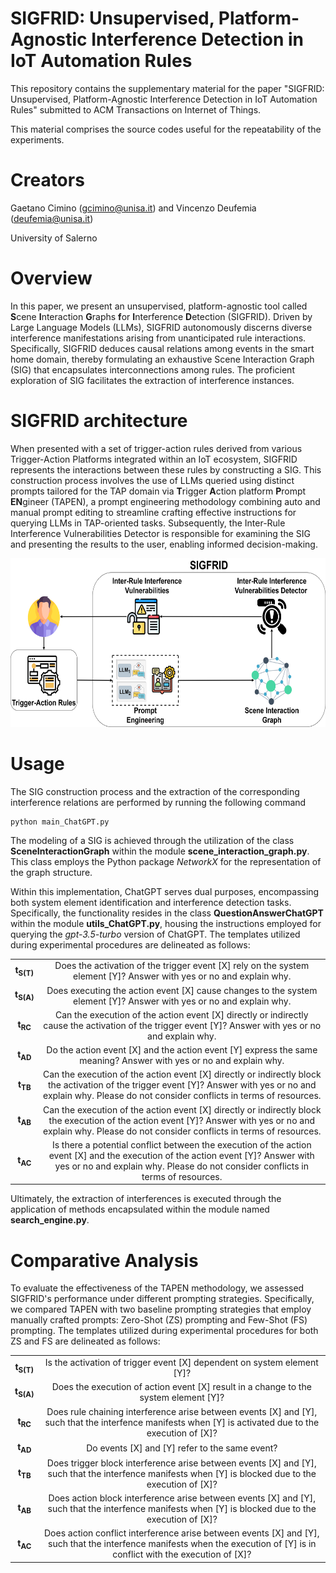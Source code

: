 # SIGFRID: Unsupervised, Platform-Agnostic Interference Detection in IoT Automation Rules

This repository contains the supplementary material for the paper "SIGFRID: Unsupervised, Platform-Agnostic Interference Detection in IoT Automation Rules" submitted to ACM Transactions on Internet of Things.

This material comprises the source codes useful for the repeatability of the experiments.

# Creators

Gaetano Cimino (gcimino@unisa.it) and Vincenzo Deufemia (deufemia@unisa.it)

University of Salerno

# Overview

In this paper, we present an unsupervised, platform-agnostic tool called <b>S</b>cene <b>I</b>nteraction <b>G</b>raphs <b>f</b>or <b>I</b>nterference <b>D</b>etection (SIGFRID). Driven by Large Language Models (LLMs), SIGFRID autonomously discerns diverse interference manifestations arising from unanticipated rule interactions. Specifically, SIGFRID deduces causal relations among events in the smart home domain, thereby formulating an exhaustive Scene Interaction Graph (SIG) that encapsulates interconnections among rules. The proficient exploration of SIG facilitates the extraction of interference instances.

# SIGFRID architecture

When presented with a set of trigger-action rules derived from various Trigger-Action Platforms integrated within an IoT ecosystem, SIGFRID represents the interactions between these rules by constructing a SIG. This construction
process involves the use of LLMs queried using distinct prompts tailored for the TAP domain via <b>T</b>rigger <b>A</b>ction platform <b>P</b>rompt <b>EN</b>gineer (TAPEN), a prompt engineering methodology combining auto and manual prompt editing to streamline crafting effective instructions for querying LLMs in TAP-oriented tasks. Subsequently, the Inter-Rule Interference Vulnerabilities Detector is responsible for examining the SIG and presenting the results to the user, enabling informed decision-making. 

<p align="center">
  <img width="600" height="270"
    src="https://github.com/damocles-unisa/Sigfrid/blob/main/SIGFRID_architecture.png"
  >
</p>

# Usage
The SIG construction process and the extraction of the corresponding interference relations are performed by running the following command

```
python main_ChatGPT.py
```

The modeling of a SIG is achieved through the utilization of the class <b>SceneInteractionGraph</b> within the module <b>scene_interaction_graph.py</b>. This class employs the Python package <i>NetworkX</i> for the representation of the graph structure.

Within this implementation, ChatGPT serves dual purposes, encompassing both system element identification and interference detection tasks. Specifically, the functionality resides in the class <b>QuestionAnswerChatGPT</b> within the module <b>utils_ChatGPT.py</b>, housing the instructions employed for querying the <i>gpt-3.5-turbo</i> version of ChatGPT. The templates utilized during experimental procedures are delineated as follows:

<table align="center">
    <tr> <td align="center"><b>t<sub>S(T)</sub></b></td>
     <td align="center">Does the activation of the trigger event [X] rely on the system
element [Y]? Answer with yes or no and explain why.
</td>
    </tr>
    <tr> <td align="center"><b>t<sub>S(A)</sub></td>
        <td align="center">Does executing the action event [X] cause changes to the system
element [Y]? Answer with yes or no and explain why.
</td>
    </tr>
    <tr> <td align="center"><b>t<sub>RC</sub></td>
        <td align="center">Can the execution of the action event [X] directly or indirectly cause
the activation of the trigger event [Y]? Answer with yes or no and explain
why.
</td>
    </tr>
<tr> <td align="center"><b>t<sub>AD</sub></td>
        <td align="center"> Do the action event [X] and the action event [Y] express the same
meaning? Answer with yes or no and explain why.
</td>
    </tr>
<tr> <td align="center"><b>t<sub>TB</sub></td>
        <td align="center"> Can the execution of the action event [X] directly or indirectly block
the activation of the trigger event [Y]? Answer with yes or no and explain
why. Please do not consider conflicts in terms of resources.

</td>
    </tr>
<tr> <td align="center"><b>t<sub>AB</sub></td>
        <td align="center"> Can the execution of the action event [X] directly or indirectly block
the execution of the action event [Y]? Answer with yes or no and explain
why. Please do not consider conflicts in terms of resources.
</td>
    </tr>
  <tr> <td align="center"><b>t<sub>AC</sub></td>
        <td align="center"> Is there a potential conflict between the execution of the action
event [X] and the execution of the action event [Y]? Answer with yes or no
and explain why. Please do not consider conflicts in terms of resources.
</td>
    </tr>  
</table>


Ultimately, the extraction of interferences is executed through the application of methods encapsulated within the module named <b>search_engine.py</b>.

# Comparative Analysis

To evaluate the effectiveness of the TAPEN methodology, we assessed SIGFRID's performance under different prompting strategies. Specifically, we compared TAPEN with two baseline prompting strategies that employ manually crafted prompts: Zero-Shot (ZS) prompting and Few-Shot (FS) prompting. The templates utilized during experimental procedures for both ZS and FS are delineated as follows:

<table align="center">
    <tr> <td align="center"><b>t<sub>S(T)</sub></b></td>
     <td align="center">Is the activation of trigger event [X] dependent on system element [Y]?
</td>
    </tr>
    <tr> <td align="center"><b>t<sub>S(A)</sub></td>
        <td align="center">Does the execution of action event [X] result in a change to the system element [Y]?
</td>
    </tr>
    <tr> <td align="center"><b>t<sub>RC</sub></td>
        <td align="center">Does rule chaining interference arise between events [X] and [Y], such that the interfence manifests when [Y] is activated due to the execution of [X]?
</td>
    </tr>
<tr> <td align="center"><b>t<sub>AD</sub></td>
        <td align="center"> Do events [X] and [Y] refer to the same event?
</td>
    </tr>
<tr> <td align="center"><b>t<sub>TB</sub></td>
        <td align="center"> Does trigger block interference arise between events [X] and [Y], such that the interfence manifests when [Y] is blocked due to the execution of [X]?
</td>
    </tr>
<tr> <td align="center"><b>t<sub>AB</sub></td>
        <td align="center"> Does action block interference arise between events [X] and [Y], such that the interfence manifests when [Y] is blocked due to the execution of [X]?
</td>
    </tr>
  <tr> <td align="center"><b>t<sub>AC</sub></td>
        <td align="center"> Does action conflict interference arise between events [X] and [Y], such that the interfence manifests when the execution of [Y] is in conflict with the execution of [X]?
</td>
    </tr>  
</table>
